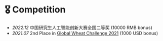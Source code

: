 # 🎖 Competition
- *2022.12* 中国研究生人工智能创新大赛全国二等奖 (10000 RMB bonus)
- *2021.07* 2nd Place in [Global Wheat Challenge 2021](https://www.aicrowd.com/challenges/global-wheat-challenge-2021) (1000 USD bonus)
